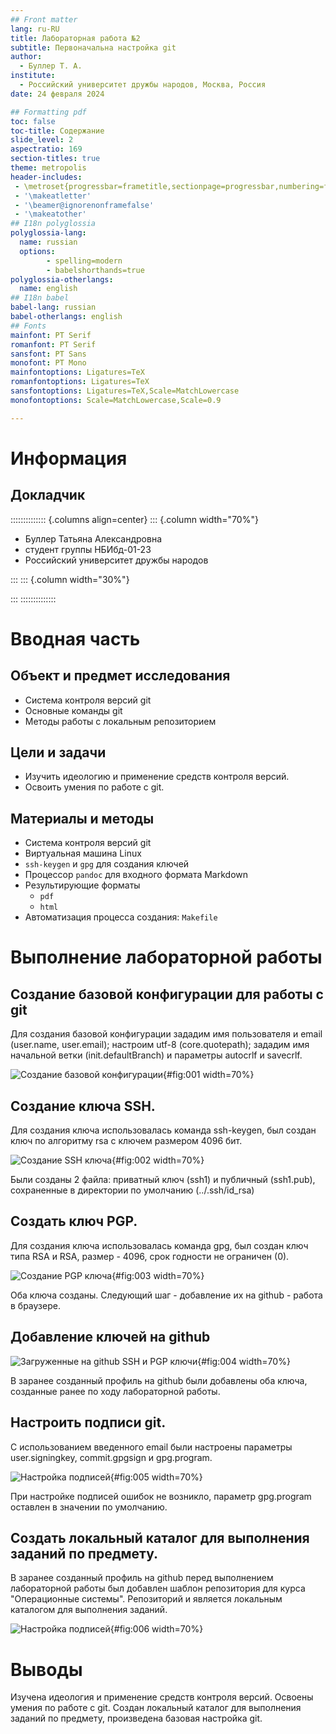 ```yaml
---
## Front matter
lang: ru-RU
title: Лабораторная работа №2
subtitle: Первоначальна настройка git
author:
  - Буллер Т. А.
institute:
  - Российский университет дружбы народов, Москва, Россия
date: 24 февраля 2024

## Formatting pdf
toc: false
toc-title: Содержание
slide_level: 2
aspectratio: 169
section-titles: true
theme: metropolis
header-includes:
 - \metroset{progressbar=frametitle,sectionpage=progressbar,numbering=fraction}
 - '\makeatletter'
 - '\beamer@ignorenonframefalse'
 - '\makeatother'
## I18n polyglossia
polyglossia-lang:
  name: russian
  options:
        - spelling=modern
        - babelshorthands=true
polyglossia-otherlangs:
  name: english
## I18n babel
babel-lang: russian
babel-otherlangs: english
## Fonts
mainfont: PT Serif
romanfont: PT Serif
sansfont: PT Sans
monofont: PT Mono
mainfontoptions: Ligatures=TeX
romanfontoptions: Ligatures=TeX
sansfontoptions: Ligatures=TeX,Scale=MatchLowercase
monofontoptions: Scale=MatchLowercase,Scale=0.9

---
```


# Информация

## Докладчик

:::::::::::::: {.columns align=center}
::: {.column width="70%"}

  * Буллер Татьяна Александровна
  * студент группы  НБИбд-01-23
  * Российский университет дружбы народов

:::
::: {.column width="30%"}


:::
::::::::::::::
# Вводная часть

## Объект и предмет исследования

- Система контроля версий git
- Основные команды git
- Методы работы с локальным репозиторием

## Цели и задачи

- Изучить идеологию и применение средств контроля версий.
- Освоить умения по работе с git.

## Материалы и методы

- Система контроля версий git
- Виртуальная машина Linux
- `ssh-keygen` и `gpg` для создания ключей
- Процессор `pandoc` для входного формата Markdown
- Результирующие форматы
	- `pdf`
	- `html`
- Автоматизация процесса создания: `Makefile`

# Выполнение лабораторной работы

## Создание базовой конфигурации для работы с git

Для создания базовой конфигурации зададим имя пользователя и email
(user.name, user.email); настроим utf-8 (core.quotepath); зададим имя начальной
ветки (init.defaultBranch) и параметры autocrlf и savecrlf.

![Создание базовой конфигурации](image/1.png){#fig:001 width=70%}

## Создание ключа SSH.

Для создания ключа использовалась команда ssh-keygen, был создан ключ по алгоритму rsa с ключем размером 4096 бит.

![Создание SSH ключа](image/2.png){#fig:002 width=70%}

Были созданы 2 файла: приватный ключ (ssh1) и публичный (ssh1.pub), сохраненные в директории по умолчанию (../.ssh/id_rsa)

## Создать ключ PGP.

Для создания ключа использовалась команда gpg, был создан ключ типа RSA и RSA, размер - 4096, срок годности не ограничен (0).

![Создание PGP  ключа](image/3.png){#fig:003 width=70%}

Оба ключа созданы. Следующий шаг - добавление их на github - работа в браузере.

## Добавление ключей на github

![Загруженные на github SSH и PGP ключи](image/4.png){#fig:004 width=70%}

В заранее созданный профиль на github были добавлены оба ключа, созданные ранее по ходу лабораторной работы.

## Настроить подписи git.

С использованием введенного email были настроены параметры user.signingkey, commit.gpgsign и gpg.program.

![Настройка подписей](image/5.png){#fig:005 width=70%}

При настройке подписей ошибок не возникло, параметр gpg.program оставлен в значении по умолчанию.

## Создать локальный каталог для выполнения заданий по предмету.

В заранее созданный профиль на github перед выполнением лабораторной работы был добавлен шаблон репозитория для курса "Операционные системы". Репозиторий и является локальным каталогом для выполнения заданий.

![Настройка подписей](image/6.png){#fig:006 width=70%}

# Выводы

Изучена идеология и применение средств контроля версий. Освоены умения по работе с git.
Создан локальный каталог для выполнения заданий по предмету, произведена базовая настройка git.
